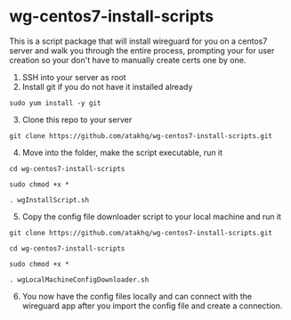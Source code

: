 # wg-centos7-install-scripts

This is a script package that will install wireguard for you on a centos7 server and walk you through the entire process, prompting your for user creation so your don't have to manually create certs one by one.


1. SSH into your server as root
2. Install git if you do not have it installed already

`sudo yum install -y git`

3. Clone this repo to your server

`git clone https://github.com/atakhq/wg-centos7-install-scripts.git`

4. Move into the folder, make the script executable, run it

`cd wg-centos7-install-scripts`

`sudo chmod +x *`

`. wgInstallScript.sh`

5. Copy the config file downloader script to your local machine and run it

`git clone https://github.com/atakhq/wg-centos7-install-scripts.git`

`cd wg-centos7-install-scripts`

`sudo chmod +x *`

`. wgLocalMachineConfigDownloader.sh`

6. You now have the config files locally and can connect with the wireguard app after you import the config file and create a connection.
